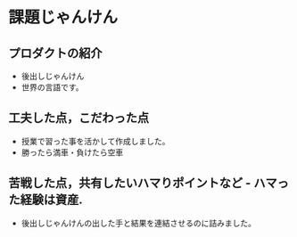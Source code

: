 # 課題じゃんけん
## プロダクトの紹介 
- 後出しじゃんけん
- 世界の言語です。
## 工夫した点，こだわった点
 - 授業で習った事を活かして作成しました。
 - 勝ったら満車・負けたら空車
## 苦戦した点，共有したいハマりポイントなど - ハマった経験は資産.
 - 後出しじゃんけんの出した手と結果を連結させるのに詰みました。